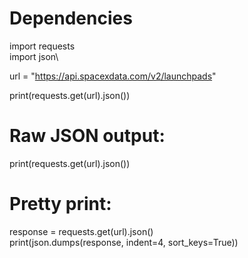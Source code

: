 # Dependencies
import requests\
import json\

url = "https://api.spacexdata.com/v2/launchpads"

print(requests.get(url).json())

# Raw JSON output:
print(requests.get(url).json())

# Pretty print:
response = requests.get(url).json()\
print(json.dumps(response, indent=4, sort_keys=True))
